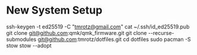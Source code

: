 # New System Setup

ssh-keygen -t ed25519 -C "tmrotz@gmail.com"
cat ~/.ssh/id_ed25519.pub
git clone git@github.com:qmk/qmk_firmware.git
git clone --recurse-submodules git@github.com:tmrotz/dotfiles.git
cd dotfiles
sudo pacman -S stow
stow --adopt

